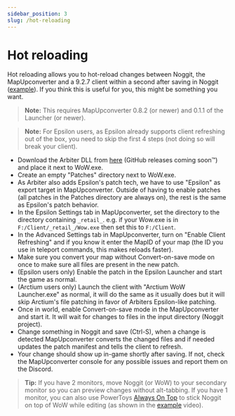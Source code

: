 ```yaml
---
sidebar_position: 3
slug: /hot-reloading
---
```


# Hot reloading
Hot reloading allows you to hot-reload changes between Noggit, the MapUpconverter and a 9.2.7 client within a second after saving in Noggit ([example](https://marlam.in/u/Wow_YbGssG0xpd.mp4)). If you think this is useful for you, this might be something you want.

> **Note:** This requires MapUpconverter 0.8.2 (or newer) and 0.1.1 of the Launcher (or newer). 
 
> **Note:** For Epsilon users, as Epsilon already supports client refreshing out of the box, you need to skip the first 4 steps (not doing so will break your client).

- Download the Arbiter DLL from [here](https://marlam.in/u/arbiterdll.dll) (GitHub releases coming soon™) and place it next to WoW.exe.
- Create an empty "Patches" directory next to WoW.exe.
- As Arbiter also adds Epsilon's patch tech, we have to use "Epsilon" as export target in MapUpconverter. Outside of having to enable patches (all patches in the Patches directory are always on), the rest is the same as Epsilon's patch behavior.
- In the Epsilon Settings tab in MapUpconverter, set the directory to the directory containing `_retail_`. e.g. if your Wow.exe is in `F:/Client/_retail_/Wow.exe` then set this to `F:/Client`.
- In the Advanced Settings tab in MapUpconverter, turn on "Enable Client Refreshing" and if you know it enter the MapID of your map (the ID you use in teleport commands, this makes reloads faster).
- Make sure you convert your map without Convert-on-save mode on once to make sure all files are present in the new patch.
- (Epsilon users only) Enable the patch in the Epsilon Launcher and start the game as normal.
- (Arctium users only) Launch the client with "Arctium WoW Launcher.exe" as normal, it will do the same as it usually does but it will skip Arctium's file patching in favor of Arbiters Epsilon-like patching.
- Once in world, enable Convert-on-save mode in the MapUpconverter and start it. It will wait for changes to files in the input directory (Noggit project).
- Change something in Noggit and save (Ctrl-S), when a change is detected MapUpconverter converts the changed files and if needed updates the patch manifest and tells the client to refresh.
- Your change should show up in-game shortly after saving. If not, check the MapUpconverter console for any possible issues and report them on the Discord.

> **Tip:** If you have 2 monitors, move Noggit (or WoW) to your secondary monitor so you can preview changes without alt-tabbing. If you have 1 monitor, you can also use PowerToys [Always On Top](https://learn.microsoft.com/en-us/windows/powertoys/always-on-top#install-powertoys) to stick Noggit on top of WoW while editing (as shown in the [example](https://marlam.in/u/Wow_YbGssG0xpd.mp4) video).
